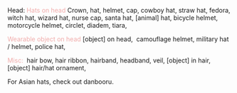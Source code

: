 Head:
<font color=F1ACAB>Hats on head</font>
Crown, hat, helmet, cap, cowboy hat, straw hat, fedora, witch hat, wizard hat, nurse cap, santa hat, \[animal\] hat, bicycle helmet, motorcycle helmet, circlet, diadem, tiara,

<font color=F1ACAB>Wearable object on head</font>
\[object\] on head, 
camouflage helmet, military hat / helmet, police hat,

<font color=F1ACAB>Misc:</font> 
hair bow, hair ribbon, hairband, headband, veil, \[object\] in hair, \[object\] hair/hat ornament,

For Asian hats, check out danbooru. 

